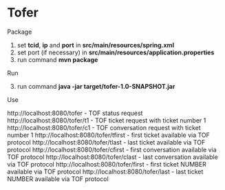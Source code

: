 # Tofer

Package

1.	set **tcid**, **ip** and **port** in **src/main/resources/spring.xml**
2.	set port (if necessary) in **src/main/resources/application.properties**
3.	run command **mvn package**

Run

3.	run command **java -jar target/tofer-1.0-SNAPSHOT.jar**

Use

http://localhost:8080/tofer - TOF status request
http://localhost:8080/tofer/t1 - TOF ticket request with ticket number 1
http://localhost:8080/tofer/c1 - TOF conversation request with ticket number 1
http://localhost:8080/tofer/tfirst - first ticket available via TOF protocol
http://localhost:8080/tofer/tlast - last ticket available via TOF protocol
http://localhost:8080/tofer/cfirst - first conversation available via TOF protocol
http://localhost:8080/tofer/clast - last conversation available via TOF protocol
http://localhost:8080/tofer/first - first ticket NUMBER available via TOF protocol
http://localhost:8080/tofer/last - last ticket NUMBER available via TOF protocol
